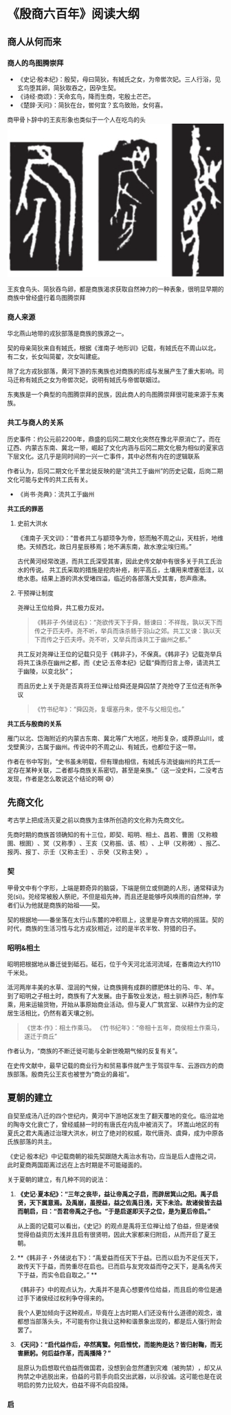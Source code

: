 # 《殷商六百年》阅读大纲

## 商人从何而来
### 商人的鸟图腾崇拜
- 《史记·殷本纪》：殷契，母曰简狄，有娀氏之女，为帝喾次妃。三人行浴，见玄鸟堕其卵，简狄取吞之，因孕生契。
- 《诗经·商颂》：天命玄鸟，降而生商，宅殷土芒芒。
- 《楚辞·天问》：简狄在台，喾何宜？玄鸟致贻，女何喜。

商甲骨卜辞中的王亥形象也类似于一个人在吃鸟的头
![img-王亥](./img/王亥.png)

王亥食鸟头、简狄吞鸟卵，都是商族渴求获取自然神力的一种表象，很明显早期的商族中曾经盛行着鸟图腾崇拜

### 商人来源
华北燕山地带的戎狄部落是商族的族源之一。

契的母亲简狄来自有娀氏，根据《淮南子·地形训》记载，有娀氏在不周山以北，有二女，长女叫简翟，次女叫建疵。

除了北方戎狄部落，黄河下游的东夷族也对商族的形成与发展产生了重大影响。司马迁称有娀氏之女为帝喾次妃，说明有娀氏与帝喾联姻过。

东夷族是一个典型的鸟图腾崇拜的民族，因此商人的鸟图腾崇拜很可能来源于东夷族。

### 共工与商人的关系
历史事件：约公元前2200年，鼎盛的后冈二期文化突然在豫北平原消亡了。而在辽西、内蒙古东南、冀北一带，崛起了文化内涵与后冈二期文化极为相似的夏家店下层文化。这几乎是同时间的一兴一亡事件，其中必然有内在的逻辑联系

作者认为，后冈二期文化千里北徙反映的是“流共工于幽州”的历史记载，后岗二期文化可能与史传的共工氏有关。
- 《尚书·尧典》：流共工于幽州

**共工氏的罪恶**
1. 史前大洪水

    《淮南子·天文训》：“昔者共工与颛顼争为帝，怒而触不周之山，天柱折，地维绝。天倾西北，故日月星辰移焉；地不满东南，故水潦尘埃归焉。”

    古代黄河经常改道，而共工氏深受其害，因此史传文献中有很多关于共工氏治水的传说。
    共工氏采取的措施是挖肉补疮，削平高丘，土壤用来堙塞低洼，以绝水患。结果上游的洪水受堵四溢，临近的各部落大受其害，怨声鼎沸。

2. 干预禅让制度

    尧禅让王位给舜，共工极力反对。
    >《韩非子·外储说右》：“尧欲传天下于舜，鲧谏曰：不祥哉，孰以天下而传之于匹夫呼。尧不听，举兵而诛杀鲧于羽山之郊。共工又谏：孰以天下而传之于匹夫呼。尧不听，又举兵而诛共工于幽州之都。”

    共工反对尧禅让王位的记载只见于《韩非子》，不保真。《韩非子》记载尧举兵将共工诛杀在幽州之都，而《史记·五帝本纪》记载“舜而归言上帝，请流共工于幽陵，以变北狄”；

    而且历史上关于尧是否真将王位禅让给舜还是舜囚禁了尧抢夺了王位还有所争议

    >《竹书纪年》：“舜囚尧，复堰塞丹朱，使不与父相见也。”


**共工氏与殷商的关系**

雁门以北、岱海附近的内蒙古东南、冀北等广大地区，地形复杂，或莽原山川，或戈壁黄沙，古属于幽州。传说中的不周之山、有娀氏，也都位于这一带。

作者在书中写到，“史书虽未明载，但有理由相信，有娀氏与流徙幽州的共工氏一定存在某种关联，二者都与商族关系密切，甚至是亲族。”（这一没史料，二没考古发现，作者是怎么敢说这个结论的啊 😅）

## 先商文化
考古学上把成汤灭夏之前以商族为主体所创造的文化称为先商文化。

先商时期的商族首领确知的有十三位，即契、昭明、相土、昌若、曹圉（又称粮圉、根圉）​、冥（又称季）​、王亥（又称振、该、核）​、上甲（又称微）​、报乙、报丙、报丁、示壬（又称主壬）​、示癸（又称主癸）​。

### 契
甲骨文中有个字形，上端是颗奇异的脑袋，下端是侧立或侧跪的人形，通常释读为兕(sì)。兕经常被殷人祭祀，不但是祖先神，而且还是能够呼风唤雨的自然神，学者们认为他就是商族的始祖——契。

契的根据地——番坐落在太行山东麓的冲积扇上，这里是孕育古文明的摇篮。契的时代，商族的生活习性与北方戎狄相近，过的是半农半牧、狩猎的日子。

### 昭明&相土
昭明把根据地从番迁徙到砥石。砥石，位于今天河北泜河流域，在番南边大约110千米处。

泜河两岸丰美的水草、湿润的气候，让商族拥有成群的膘肥体壮的马、牛、羊。
到了昭明之子相土时，商族有了大发展。由于畜牧业发达，相土驯养马匹，制作车乘，用来运输货物，开始从事原始商业活动。但与夏人广筑宫室、以耕作为业的定居生活相比，仍然有着天壤之别。
>《世本·作》：相土作乘马。 《竹书纪年》：“帝相十五年，商侯相土作乘马，遂迁于商丘”

作者认为，“商族的不断迁徙可能与全新世晚期气候的反复有关”。

在史传文献中，最早记载的商业行为和贸易事件就产生于驾驭牛车、云游四方的商族部落。殷商先公王亥也被誉为“商业的鼻祖”​。



## 夏朝的建立
自契至成汤八迁的四个世纪内，黄河中下游地区发生了翻天覆地的变化。临汾盆地的陶寺文化衰亡了，曾经威赫一时的有唐氏在内乱中被消灭了。
环嵩山地区的有夏氏之君大禹通过治理大洪水，树立了绝对的权威，取代唐尧、虞舜，成为中原各氏族部落的共主。

《史记·殷本纪》中记载商朝的祖先契跟随大禹治水有功，应当是后人虚拖之词，此时夏商两国距离过远在上古时期是不可能碰面的。

关于夏朝的建立，有几种不同的说法：
1. **《史记·夏本纪》：“三年之丧毕，益让帝禹之子启，而辟居箕山之阳。禹子启贤，天下属意焉。及禹崩，虽授益，益之佐禹日浅，天下未洽。故诸侯皆去益而朝启，曰：​“吾君帝禹之子也。​”于是启遂即天子之位，是为夏后帝启。”**

    从上面的记载可以看出，《史记》的观点是禹将王位禅让给了伯益，但是诸侯觉得伯益资历太浅并且启有很贤明，因此大家都来归附启，从而开启了夏王朝。

2. **《韩非子・外储说右下》：“禹爱益而任天下于益。已而以启为不足任天下，故传天下于益，而势重尽在启也。已而启与友党攻益而夺之天下，是禹名传天下于益，而实令启自取之。”  **
   
   《韩非子》中的观点认为，大禹并不是真心想要传位给益，而且启的帝位是通过手下诸侯经过权利争夺得来的。

   我个人更加倾向于这种观点，毕竟在上古时期人们还没有什么道德的观念，谁都想当部落头头，不可能有你让我让这种和谐景象出现的，都是后人强行附会罢了。

3. **《天问》：“启代益作后，卒然离蠥。何启惟忧，而能拘是达？皆归射鞠，而无害厥躬。何后益作革，而禹播降？”**
   
    屈原认为启想取代伯益而做国君，没想到会忽然遭到灾难（被拘禁）​，却又从拘禁之中逃脱出来，伯益的弓箭手向启交出武器，以示投诚。这可能也是在说明启的势力比较大，伯益不得不向启投降。
    
### 启
